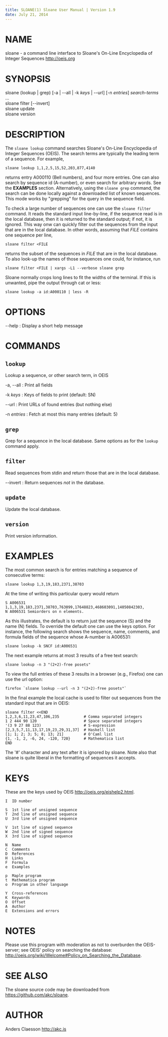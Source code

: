 ```yaml
---
title: SLOANE(1) Sloane User Manual | Version 1.9
date: July 21, 2014
---
```


# NAME

sloane - a command line interface to Sloane's
On-Line Encyclopedia of Integer Sequences <http://oeis.org>

# SYNOPSIS

sloane (lookup | grep)
  [-a | --all | -k *keys* | --url] [-n *entries*] *search-terms* ...  
sloane filter [--invert]  
sloane update  
sloane version  

# DESCRIPTION

The `sloane lookup` command searches Sloane's On-Line Encyclopedia of
Integer Sequences (OEIS). The search terms are typically the leading
term of a sequence. For example,

    sloane lookup 1,1,2,5,15,52,203,877,4140

returns entry A000110 (Bell numbers), and four more entries. One can
also search by sequence id (A-number), or even search for arbitrary
words. See the **EXAMPLES** section. Alternatively, using the `sloane
grep` command, the search can be done locally against a downloaded list
of known sequences. This mode works by "grepping" for the query in the
sequence field.

To check a large number of sequences one can use the `sloane filter`
command.  It reads the standard input line-by-line, if the sequence read
is in the local database, then it is returned to the standard output; if
not, it is ignored. This way onw can quickly filter out the sequences
from the input that are in the local database. In other words, assuming
that *FILE* contains one sequence per line,

    sloane filter <FILE

returns the subset of the sequences in *FILE* that are in the local
database. To also look-up the names of those sequences one could, for
instance, run

    sloane filter <FILE | xargs -L1 --verbose sloane grep

Sloane normally crops long lines to fit the widths of the terminal. If
this is unwanted, pipe the output through cat or less:

    sloane lookup -a id:A000110 | less -R

# OPTIONS

--help
:   Display a short help message

# COMMANDS

## `lookup`

Lookup a sequence, or other search term, in OEIS

-a, --all
:   Print all fields

-k *keys*
:   Keys of fields to print (default: SN)

--url
:   Print URLs of found entries (but nothing else)

-n *entries*
:   Fetch at most this many entries (default: 5)


## `grep`

Grep for a sequence in the local database. Same options as for the
`lookup` command apply.

## `filter`

Read sequences from stdin and return those that are in the local
database.

--invert
:   Return sequences *not* in the database.

## `update`

Update the local database.

## `version`

Print version information.

# EXAMPLES

The most common search is for entries matching a sequence of consecutive terms:

    sloane lookup 1,3,19,183,2371,38703

At the time of writing this particular query would return

    S A006531 1,1,3,19,183,2371,38703,763099,17648823,468603091,14050842303,
    N A006531 Semiorders on n elements.

As this illustrates, the default is to return just the sequence (S) and
the name (N) fields. To override the default one can use the keys
option. For instance, the following search shows the sequence, name,
comments, and formula fields of the sequence whose A-number is A006531:

    sloane lookup -k SNCF id:A006531

The next example returns at most 3 results of a free text search:

    sloane lookup -n 3 "(2+2)-free posets"

To view the full entries of these 3 results in a browser (e.g., Firefox)
one can use the url option:

    firefox `sloane lookup --url -n 3 "(2+2)-free posets"`

In the final example the local cache is used to filter out sequences
from the standard input that are in OEIS:

    sloane filter <<END
    1,2,3,6,11,23,47,106,235           # Comma separated integers
    1 2 444 90 120                     # Space separated integers
    '(3 9 27 88 123)                   # S-expression
    [2,3,5,7,11,13,17,19,23,29,31,37]  # Haskell list
    [1; 1; 2; 3; 5; 8; 13; 21]         # O'Caml list
    {1, -1, 2, -6, 24, -120, 720}      # Mathematica list
    END

The '#' character and any text after it is ignored by sloane. Note also
that sloane is quite liberal in the formatting of sequences it accepts.

# KEYS

These are the keys used by OEIS <http://oeis.org/eishelp2.html>.

    I  ID number

    S  1st line of unsigned sequence
    T  2nd line of unsigned sequence
    U  3rd line of unsigned sequence

    V  1st line of signed sequence
    W  2nd line of signed sequence
    X  3rd line of signed sequence

    N  Name
    C  Comments
    D  References
    H  Links
    F  Formula
    e  Examples

    p  Maple program
    t  Mathematica program
    o  Program in other language

    Y  Cross-references
    K  Keywords
    O  Offset
    A  Author
    E  Extensions and errors

# NOTES

Please use this program with moderation as not to overburden the
OEIS-server; see OEIS' policy on searching the database:
<http://oeis.org/wiki/Welcome#Policy_on_Searching_the_Database>.

# SEE ALSO

The sloane source code may be downloaded from
<https://github.com/akc/sloane>.

# AUTHOR

Anders Claesson <http://akc.is>
